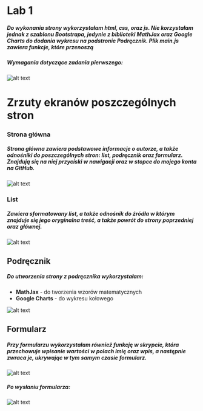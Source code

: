 # Lab 1
##### Do wykonania strony wykorzystałam html, css, oraz js. Nie korzystałam jednak z szablonu Bootstrapa, jedynie z biblioteki **MathJax** oraz **Google Charts** do dodania wykresu na podstronie Podręcznik. Plik main.js zawiera funkcje, które przenoszą 

####
##### Wymagania dotyczące zadania pierwszego:

![alt text](https://i.imgur.com/WaPDTHf.png)

# Zrzuty ekranów poszczególnych stron

### Strona główna
##### Strona główna zawiera podstawowe informacje o autorze, a także odnośniki do poszczególnych stron: list, podręcznik oraz formularz. Znajdują się na niej przyciski w nawigacji oraz w stopce do mojego konta na GitHub.

![alt text](https://i.imgur.com/kl8rpS6.png)

### List
##### Zawiera sformatowany list, a także odnośnik do źródła w którym znajduje się jego oryginalna treść, a także powrót do strony poprzedniej oraz głównej.

![alt text](https://i.imgur.com/ezCp9eH.png)

## Podręcznik
##### Do utworzenia strony z podręcznika wykorzystałam: 
- **MathJax** - do tworzenia wzorów matematycznych
- **Google Charts** - do wykresu kołowego

![alt text](https://i.imgur.com/zDo299W.png)

## Formularz
##### Przy formularzu wykorzystałam również funkcję w skrypcie, która przechowuje wpisanie wartości w polach imię oraz wpis, a następnie zwraca je, ukrywając w tym samym czasie formularz.

![alt text](https://i.imgur.com/uJJYnvd.png)

##### Po wysłaniu formularza:

![alt text](https://i.imgur.com/SfNuhIO.png)


